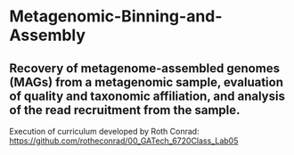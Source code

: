 # Metagenomic-Binning-and-Assembly
## Recovery of metagenome-assembled genomes (MAGs) from a metagenomic sample, evaluation of quality and taxonomic affiliation, and analysis of the read recruitment from the sample. 
Execution of curriculum developed by Roth Conrad:  https://github.com/rotheconrad/00_GATech_6720Class_Lab05
